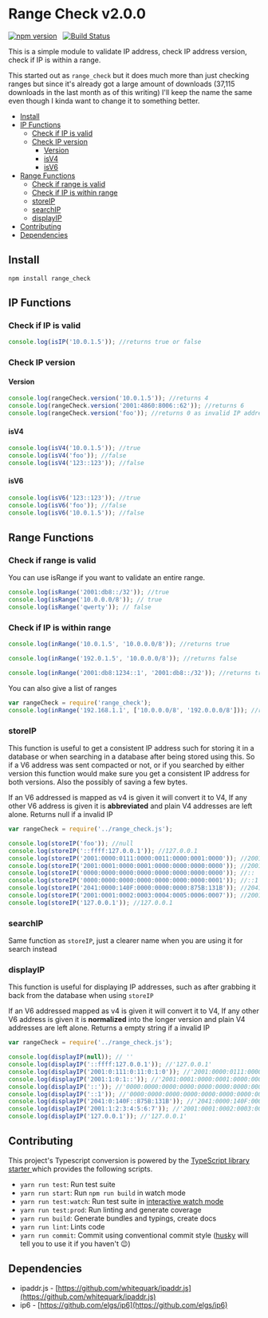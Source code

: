 # Range Check v2.0.0
[![npm version](https://badge.fury.io/js/range_check.svg)](https://badge.fury.io/js/range_check) &nbsp; [![Build Status](https://travis-ci.org/keverw/range_check.svg?branch=master)](https://travis-ci.org/keverw/range_check)

This is a simple module to validate IP address, check IP address version, check if IP is within a range.

This started out as `range_check` but it does much more than just checking ranges but since it's already got a large amount of downloads (37,115 downloads in the last month as of this writing) I'll keep the name the same even though I kinda want to change it to something better.

<!-- START doctoc generated TOC please keep comment here to allow auto update -->
<!-- DON'T EDIT THIS SECTION, INSTEAD RE-RUN doctoc TO UPDATE -->


- [Install](#install)
- [IP Functions](#ip-functions)
  - [Check if IP is valid](#check-if-ip-is-valid)
  - [Check IP version](#check-ip-version)
    - [Version](#version)
    - [isV4](#isv4)
    - [isV6](#isv6)
- [Range Functions](#range-functions)
  - [Check if range is valid](#check-if-range-is-valid)
  - [Check if IP is within range](#check-if-ip-is-within-range)
  - [storeIP](#storeip)
  - [searchIP](#searchip)
  - [displayIP](#displayip)
- [Contributing](#contributing)
- [Dependencies](#dependencies)

<!-- END doctoc generated TOC please keep comment here to allow auto update -->

## Install

`npm install range_check`

## IP Functions
### Check if IP is valid

```typescript
console.log(isIP('10.0.1.5')); //returns true or false
```

### Check IP version
#### Version
```typescript
console.log(rangeCheck.version('10.0.1.5')); //returns 4
console.log(rangeCheck.version('2001:4860:8006::62')); //returns 6
console.log(rangeCheck.version('foo')); //returns 0 as invalid IP address
```

#### isV4
```typescript
console.log(isV4('10.0.1.5')); //true
console.log(isV4('foo')); //false
console.log(isV4('123::123')); //false
```

#### isV6
```typescript
console.log(isV6('123::123')); //true
console.log(isV6('foo')); //false
console.log(isV6('10.0.1.5')); //false
```

## Range Functions

### Check if range is valid

You can use isRange if you want to validate an entire range.

```typescript
console.log(isRange('2001:db8::/32')); //true
console.log(isRange('10.0.0.0/8')); // true
console.log(isRange('qwerty')); // false

```

### Check if IP is within range
```typescript
console.log(inRange('10.0.1.5', '10.0.0.0/8')); //returns true

console.log(inRange('192.0.1.5', '10.0.0.0/8')); //returns false

console.log(inRange('2001:db8:1234::1', '2001:db8::/32')); //returns true
```

You can also give a list of ranges

```typescript
var rangeCheck = require('range_check');
console.log(inRange('192.168.1.1', ['10.0.0.0/8', '192.0.0.0/8'])); //returns true

```

### storeIP
This function is useful to get a consistent IP address such for storing it in a database or when searching in a database after being stored using this. So if a V6 address was sent compacted or not, or if you searched by either version this function would make sure you get a consistent IP address for both versions. Also the possibly of saving a few bytes.

If an V6 addressed is mapped as v4 is given it will convert it to V4, If any other V6 address is given it is __abbreviated__ and plain V4 addresses are left alone. Returns null if a invalid IP

```typescript
var rangeCheck = require('../range_check.js');

console.log(storeIP('foo')); //null
console.log(storeIP('::ffff:127.0.0.1')); //127.0.0.1
console.log(storeIP('2001:0000:0111:0000:0011:0000:0001:0000')); //2001:0:111:0:11:0:1:0
console.log(storeIP('2001:0001:0000:0001:0000:0000:0000:0000')); //2001:1:0:1::
console.log(storeIP('0000:0000:0000:0000:0000:0000:0000:0000')); //::
console.log(storeIP('0000:0000:0000:0000:0000:0000:0000:0001')); //::1
console.log(storeIP('2041:0000:140F:0000:0000:0000:875B:131B')); //2041:0:140F::875B:131B
console.log(storeIP('2001:0001:0002:0003:0004:0005:0006:0007')); //2001:1:2:3:4:5:6:7
console.log(storeIP('127.0.0.1')); //127.0.0.1
```

### searchIP
Same function as `storeIP`, just a clearer name when you are using it for search instead

### displayIP
This function is useful for displaying IP addresses, such as after grabbing it back from the database when using `storeIP`

If an V6 addressed mapped as v4 is given it will convert it to V4, If any other V6 address is given it is __normalized__ into the longer version and plain V4 addresses are left alone. Returns a empty string if a invalid IP

```typescript
var rangeCheck = require('../range_check.js');

console.log(displayIP(null)); // ''
console.log(displayIP('::ffff:127.0.0.1')); //'127.0.0.1'
console.log(displayIP('2001:0:111:0:11:0:1:0')); //'2001:0000:0111:0000:0011:0000:0001:0000'
console.log(displayIP('2001:1:0:1::')); //'2001:0001:0000:0001:0000:0000:0000:0000'
console.log(displayIP('::')); //'0000:0000:0000:0000:0000:0000:0000:0000'
console.log(displayIP('::1')); //'0000:0000:0000:0000:0000:0000:0000:0001'
console.log(displayIP('2041:0:140F::875B:131B')); //'2041:0000:140F:0000:0000:0000:875B:131B'
console.log(displayIP('2001:1:2:3:4:5:6:7')); //'2001:0001:0002:0003:0004:0005:0006:0007'
console.log(displayIP('127.0.0.1')); //'127.0.0.1'

```

## Contributing
This project's Typescript conversion is powered by the [TypeScript library starter
](https://github.com/alexjoverm/typescript-library-starter) which provides the following scripts.

 - `yarn run test`: Run test suite
 - `yarn run start`: Run `npm run build` in watch mode
 - `yarn run test:watch`: Run test suite in [interactive watch mode](http://facebook.github.io/jest/docs/cli.html#watch)
 - `yarn run test:prod`: Run linting and generate coverage
 - `yarn run build`: Generate bundles and typings, create docs
 - `yarn run lint`: Lints code
 - `yarn run commit`: Commit using conventional commit style ([husky](https://github.com/typicode/husky) will tell you to use it if you haven't :wink:)

## Dependencies
* ipaddr.js - [https://github.com/whitequark/ipaddr.js](https://github.com/whitequark/ipaddr.js)
* ip6 - [https://github.com/elgs/ip6](https://github.com/elgs/ip6)
